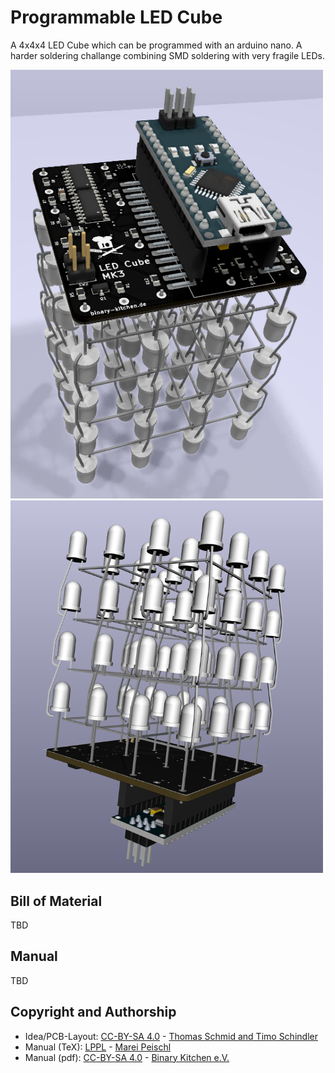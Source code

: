 # Programmable LED Cube
A 4x4x4 LED Cube which can be programmed with an arduino nano. A harder soldering challange combining SMD soldering with very fragile LEDs.

<img src="images/led-cube01.png" width=500px alt="Nibble++ front">

<img src="images/led-cube02.png" width=500px alt="Nibble++ front">

## Bill of Material
TBD

## Manual
TBD

## Copyright and Authorship
- Idea/PCB-Layout: [CC-BY-SA 4.0](https://creativecommons.org/licenses/by-sa/4.0/) - [Thomas Schmid and Timo Schindler](https://www.binary-kitchen.de)
- Manual (TeX): [LPPL](https://www.latex-project.org/lppl.txt) - [Marei Peischl](https://peitex.de)
- Manual (pdf): [CC-BY-SA 4.0](https://creativecommons.org/licenses/by-sa/4.0/) - [Binary Kitchen e.V.](https://www.binary-kitchen.de)
